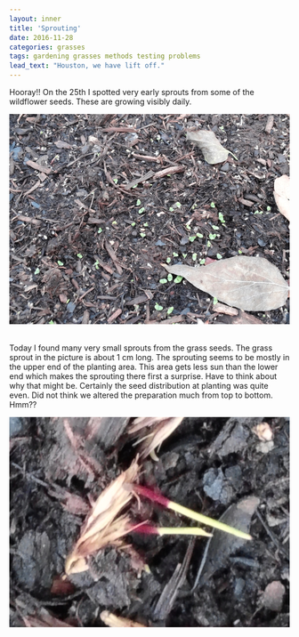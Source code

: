 ```yaml
---
layout: inner
title: 'Sprouting'
date: 2016-11-28
categories: grasses
tags: gardening grasses methods testing problems
lead_text: "Houston, we have lift off."
---
```


Hooray!! On the 25th I spotted very early sprouts from some of the wildflower seeds. These are growing visibly daily.

![Wildflower sprouts on 11-25-16][img_1]
<br><br>


Today I found many very small sprouts from the grass seeds. The grass sprout in the picture is about 1 cm long. The sprouting seems to be mostly in the upper end of the planting area. This area gets less sun than the lower end which makes the sprouting there first a surprise. Have to think about why that might be. Certainly the seed distribution at planting was quite even. Did not think we altered the preparation much from top to bottom. Hmm??

![Grass seed sprouting 11-28-16][img_2]
<br><br>


[img_1]: /assets/post_images/2016-11-28-seeds-are-sprouting/wildflower-sprouts-11-26.jpg
[img_2]: /assets/post_images/2016-11-28-seeds-are-sprouting/grass-sprouts-11-28.jpg
